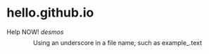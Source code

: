 # hello.github.io
Help NOW! $desmos$
$$\text{Using an underscore in a file name, such as example}\_\text{.text}$$
